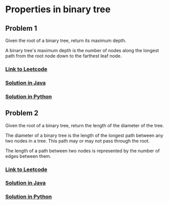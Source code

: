# Properties in binary tree

## Problem 1

Given the root of a binary tree, return its maximum depth.

A binary tree's maximum depth is the number of nodes along the longest path from the root node down to the farthest leaf node.

### [Link to Leetcode](https://leetcode.com/problems/maximum-depth-of-binary-tree/)
### [Solution in Java](Solution.java#L5)
### [Solution in Python](solution.py#L10)


## Problem 2

Given the root of a binary tree, return the length of the diameter of the tree.

The diameter of a binary tree is the length of the longest path between any two nodes in a tree. This path may or may not pass through the root.

The length of a path between two nodes is represented by the number of edges between them.


### [Link to Leetcode](https://leetcode.com/problems/diameter-of-binary-tree/)
### [Solution in Java](Solution.java#L5)
### [Solution in Python](solution.py#L10)
